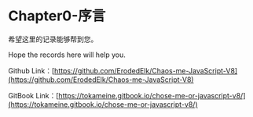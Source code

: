 # Chapter0-序言

希望这里的记录能够帮到您。

Hope the records here will help you.

Github Link：[https://github.com/ErodedElk/Chaos-me-JavaScript-V8](https://github.com/ErodedElk/Chaos-me-JavaScript-V8)

GitBook Link：[https://tokameine.gitbook.io/chose-me-or-javascript-v8/](https://tokameine.gitbook.io/chose-me-or-javascript-v8/)

